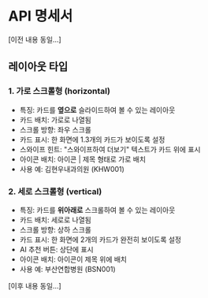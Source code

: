 # API 명세서

[이전 내용 동일...]

## 레이아웃 타입

### 1. 가로 스크롤형 (horizontal)
- 특징: 카드를 **옆으로** 슬라이드하여 볼 수 있는 레이아웃
- 카드 배치: 가로로 나열됨
- 스크롤 방향: 좌우 스크롤
- 카드 표시: 한 화면에 1.3개의 카드가 보이도록 설정
- 스와이프 힌트: "스와이프하여 더보기" 텍스트가 카드 위에 표시
- 아이콘 배치: 아이콘 | 제목 형태로 가로 배치
- 사용 예: 김현우내과의원 (KHW001)

### 2. 세로 스크롤형 (vertical)
- 특징: 카드를 **위아래로** 스크롤하여 볼 수 있는 레이아웃
- 카드 배치: 세로로 나열됨
- 스크롤 방향: 상하 스크롤
- 카드 표시: 한 화면에 2개의 카드가 완전히 보이도록 설정
- AI 추천 버튼: 상단에 표시
- 아이콘 배치: 아이콘이 제목 위에 배치
- 사용 예: 부산연합병원 (BSN001)

[이후 내용 동일...]